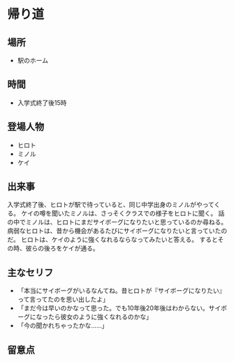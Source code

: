 # 帰り道

## 場所

- 駅のホーム

## 時間

- 入学式終了後15時

## 登場人物

- ヒロト
- ミノル
- ケイ

## 出来事

入学式終了後、ヒロトが駅で待っていると、同じ中学出身のミノルがやってくる。
ケイの噂を聞いたミノルは、さっそくクラスでの様子をヒロトに聞く。
話の中でミノルは、ヒロトにまだサイボーグになりたいと思っているのか尋ねる。
病弱なヒロトは、昔から機会があるたびにサイボーグになりたいと言っていたのだ。
ヒロトは、ケイのように強くなれるならなってみたいと答える。
するとその時、彼らの後ろをケイが通る。

## 主なセリフ

- 「本当にサイボーグがいるなんてね。昔ヒロトが『サイボーグになりたい』って言ってたのを思い出したよ」
- 「まだ今は早いのかなって思った。でも10年後20年後はわからない。サイボーグになったら彼女のように強くなれるのかな」
- 「今の聞かれちゃったかな……」

## 留意点
